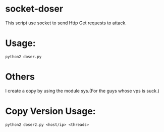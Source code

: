 # socket-doser
This script use socket to send Http Get requests to attack.


# Usage:

    python2 doser.py
    
# Others
I create a copy by using the module sys.(For the guys whose vps is suck.)

# Copy Version Usage:

    python2 doser2.py <host/ip> <threads>
